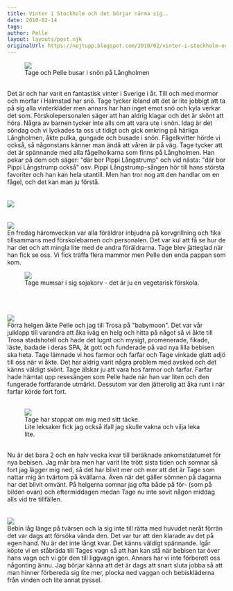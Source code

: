 ```yaml
---
title: Vinter i Stockholm och det börjar närma sig..
date: 2010-02-14
tags: 	
author: Pelle
layout: layouts/post.njk
originalUrl: https://nejtupp.blogspot.com/2010/02/vinter-i-stockholm-och-det-borjar-narma.html
---
```


<figure>
	<img src="../../../../img/IMG_0228_1024pix.jpg">
	<figcaption>Tage och Pelle busar i snön på Långholmen</figcaption>
</figure><br>Det är och har varit en fantastisk vinter i Sverige i år. Till och med mormor och morfar i Halmstad har snö. Tage tycker ibland att det är lite jobbigt att ta på sig alla vinterkläder men annars har han inget emot snö och kyla verkar det som. Förskolepersonalen säger att han aldrig klagar och det är skönt att höra. Några av barnen tycker inte alls om att vara ute i snön. Idag är det söndag och vi lyckades ta oss ut tidigt och gick omkring på härliga Långholmen, åkte pulka, gungade och busade i snön. Fågelkvitter hörde vi också, så någonstans känner man ändå att våren är på väg. Tage tycker att det är spännande med alla fågelholkarna som finns på Långholmen. Han pekar på dem och säger: "där bor Pippi Långstrump" och vid nästa: "där bor Pippi Långstrump också" osv. Pippi Långstrump-sången hör till hans största favoriter och han kan hela utantill. Men han tror nog att den handlar om en fågel, och det kan man ju förstå.<br><br><br><img src="../../../../img/IMG_0232_1024pix.jpg"><br><br><br><img src="../../../../img/IMG_0213_1024pix.jpg"><br>En fredag häromveckan var alla föräldrar inbjudna på korvgrillning och fika tillsammans med förskolebarnen och personalen. Det var kul att få se hur de har det och att mingla lite med de andra föräldrarna. Tage blev jätteglad när han fick se oss. Vi fick träffa flera mammor men Pelle den enda pappan som kom.

<figure>
	<img src="../../../../img/IMG_0215_1024pix.jpg">
	<figcaption>Tage mumsar i sig sojakorv - det är ju en vegetarisk förskola.</figcaption>
</figure><br><br><br><img src="../../../../img/_MG_9903_1024pix.jpg"><br>Förra helgen åkte Pelle och jag till Trosa på "babymoon". Det var vår julklapp till varandra att åka iväg en helg och hitta på något så vi åkte till Trosa stadshotell och hade det lugnt och mysigt, promenerade, fikade, läste, badade i deras SPA, åt gott och funderade på vad nya lilla bebisen ska heta. Tage lämnade vi hos farmor och farfar och Tage vinkade glatt adjö till oss när vi åkte. Det har aldrig varit några problem med avsked och det känns väldigt skönt. Tage älskar ju att vara hos farmor och farfar. Farfar hade hämtat upp resesängen som Pelle hade när han var liten och den fungerade fortfarande utmärkt. Dessutom var den jätterolig att åka runt i när farfar körde fort fort.<br><br>

<figure>
	<img src="../../../../img/_MG_0128_1024pix.jpg">
	<figcaption>Tage har stoppat om mig med sitt täcke.<br>Lite leksaker fick jag också ifall jag skulle vakna och vilja leka lite.</figcaption>
</figure><br>Nu är det bara 2 och en halv vecka kvar till beräknade ankomstdatumet för nya bebisen. Jag mår bra men har varit lite trött sista tiden och somnar så fort jag lägger mig ned, så det har blivit mer och mer att det är Tage som nattar mig än tvärtom på kvällarna. Även när det gäller sömnen på dagarna har det blivit omvänt. På helgerna somnar jag ofta både på för- (som på bilden ovan) och eftermiddagen medan Tage nu inte sovit någon middag alls vid tre tillfällen.<br><br><br><img src="../../../../img/_MG_9924_1024pix.jpg"><br>Bebin låg länge på tvärsen och la sig inte till rätta med huvudet neråt förrän det var dags att försöka vända den. Det var tur att den klarade av det på egen hand. Nu är det inte långt kvar. Det känns väldigt spännande. Igår köpte vi en ståbräda till Tages vagn så att han kan stå när bebisen tar över hans vagn och vi gör den till liggvagn igen. Annars har vi inte förberett oss någonting ännu. Jag börjar känna att det är dags att snart sluta jobba så att man hinner förbereda sig lite mer, plocka ned vaggan och bebiskläderna från vinden och lite annat pyssel.
